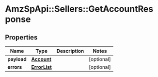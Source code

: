 # AmzSpApi::Sellers::GetAccountResponse

## Properties
Name | Type | Description | Notes
------------ | ------------- | ------------- | -------------
**payload** | [**Account**](Account.md) |  | [optional] 
**errors** | [**ErrorList**](ErrorList.md) |  | [optional] 

